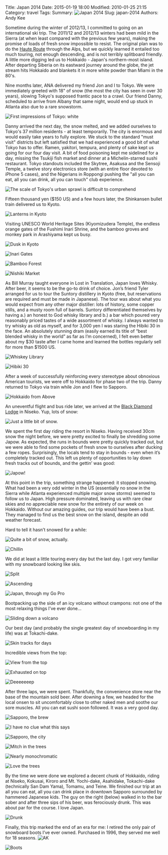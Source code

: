 Title: Japan 2014
Date: 2015-01-19 18:00
Modified: 2010-01-25 21:15
Category: travel
Tags:
Summary: ![Japan 2014]({filename}/_img/photo-essay-japan-2014/summary.jpg)
Slug: japan-2014
Authors: Andy Kee

Sometime during the winter of 2012/13, I committed to going on an international ski trip. The 2011/12 and 2012/13 winters had been mild in the Sierra (at when least compared with the previous few years), making the promise of loads of fresh snow impossible to resist. The original plan was to do the [Haute Route](http://en.wikipedia.org/wiki/Haute_Route) through the Alps, but we quickly learned it entailed too much touring, not enough descending, and is not terribly splitboard friendly. A little more digging led us to Hokkaido - Japan's northern-most island. After departing Siberia on its eastward journey around the globe, the jet stream hits Hokkaido and blankets it in more white powder than Miami in the 80's.

Nine months later, ANA delivered my friend Jon and I to Tokyo. We were immediately greeted with 18" of snow (the most the city has seen in over 30 years), slowing Tokyo's supposed frantic pace to a crawl. Our friend Danny, scheduled to arrive from Albany that same night, would end up stuck in Atlanta also due to a rare snowstorm.

![First impressions of Tokyo: white]({filename}/_img/photo-essay-japan-2014/tokyo-snow.jpg)

Danny arrived the next day, the snow melted, and we added ourselves to Tokyo's 37 million residents - at least temporarily. The city is enormous and would easily take years to fully explore. We stuck to the standard "must visit" districts but left satisfied that we had experienced a good bit of what Tokyo has to offer. Ramen, yakitori, tempura, and plenty of sake kept us going for our four day visit. A bit of food poisoning kept me sidelined for a day, missing the Tsukiji fish market and dinner at a Michelin-starred sushi restaurant. Tokyo standouts included the Skytree, Asakusa and the Sensoji Temple, a twelve story electronics store (with an entire floor devoted to iPhone 5 cases), and the Nigerians in Roppongi pushing the "all you can eat, all you can drink, all you can touch" club experience.

![The scale of Tokyo's urban sprawl is difficult to comprehend]({filename}/_img/photo-essay-japan-2014/tokyo-skytree.jpg)

Fifteen thousand yen ($150 US) and a few hours later, the Shinkansen bullet train delivered us to Kyoto.

![Lanterns in Kyoto]({filename}/_img/photo-essay-japan-2014/kyoto-lanterns.jpg)

Visiting UNESCO World Heritage Sites (Kiyomizudera Temple), the endless orange gates of the Fushimi Inari Shrine, and the bamboo groves and monkey park in Arashiyama kept us busy.

![Dusk in Kyoto]({filename}/_img/photo-essay-japan-2014/kyoto-dusk.jpg)

![Inari Gates]({filename}/_img/photo-essay-japan-2014/kyoto-gates.jpg)

![Bamboo Forest]({filename}/_img/photo-essay-japan-2014/kyoto-bamboo.jpg)

![Nishiki Market]({filename}/_img/photo-essay-japan-2014/kyoto-market.jpg)

As Bill Murray taught everyone in  Lost in Translation, Japan loves Whisky. After beer, it seems to be the go-to drink of choice. Jon’s friend Tyler arranged for us to tour the Suntory distillery in Kyoto (free, but reservations are required and must be made in Japanese). The tour was about what you would expect from any other major distiller: lots of history, some copper stills, and a musty room full of barrels. Suntory differentiated themselves by having a.) an honest to God whisky library and b.) a bar which poured very reasonably priced tastes of a wide assortment of whisky. I always wanted to try whisky as old as myself, and for 3,000 yen I was staring the Hibiki 30 in the face. An absolutely stunning dram (easily earned its title of “best blended whisky in the world” as far as I’m concerned), I felt even better about my $30 taste after I came home and learned the bottles regularly sell for more than $1500 US.

![Whiskey Library]({filename}/_img/photo-essay-japan-2014/whiskey-library.jpg)

![Hibiki 30]({filename}/_img/photo-essay-japan-2014/whiskey.jpg)

After a week of successfully reinforcing every stereotype about obnoxious American tourists, we were off to Hokkaido for phase two of the trip. Danny returned to Tokyo via train while Jon and I flew to Sapporo.

![Hokkaido from Above]({filename}/_img/photo-essay-japan-2014/hokkaido-aerial.jpg)

An uneventful flight and bus ride later, we arrived at the [Black Diamond Lodge](http://www.bdlodge.com/) in Niseko. Yup, lots of snow:

![Just a little bit of snow.]({filename}/_img/photo-essay-japan-2014/black-diamond-lodge.jpg)

We spent the first day riding the resort in Niseko. Having received 30cm snow the night before, we were pretty excited to finally be shredding some Japow. As expected, the runs in bounds were pretty quickly tracked out, but we were able to find some pockets of fresh snow to ourselves after ducking a few ropes. Surprisingly, the locals tend to stay in bounds - even when it’s completely tracked out. This left us plenty of opportunities to lay down fresh tracks out of bounds, and the gettin’ was good:

![Japow!]({filename}/_img/photo-essay-japan-2014/selfie1.jpg)

At this point in the trip, something strange happened: it stopped snowing. What had been a very odd winter in the US (essentially no snow in the Sierra while Atlanta experienced multiple major snow storms) seemed to follow us to Japan. High pressure dominated, leaving us with rare clear skies and no appreciable new snow for the entirety of our week on Hokkaido. Without our amazing guides, our trip would have been a bust. They managed to find us the best snow on the island, despite an odd weather forecast.

Hard to tell it hasn’t snowed for a while:

![Quite a bit of snow, actually.]({filename}/_img/photo-essay-japan-2014/snowy-trees.jpg)

![Chillin]({filename}/_img/photo-essay-japan-2014/selfie2.jpg)

We did at least a little touring every day but the last day. I got very familiar with my snowboard looking like skis.

![Split]({filename}/_img/photo-essay-japan-2014/skinning.jpg)

![Ascending]({filename}/_img/photo-essay-japan-2014/group.jpg)

![Japan, through my Go Pro]({filename}/_img/photo-essay-japan-2014/coming-down.jpg)

Bootpacking up the side of an icy volcano without crampons: not one of the most relaxing things I’ve ever done…

![Sliding down a volcano]({filename}/_img/photo-essay-japan-2014/volcano.jpg)

Our best day (and probably the single greatest day of snowboarding in my life) was at Tokachi-dake.

![Skin tracks for days]({filename}/_img/photo-essay-japan-2014/selfie3.jpg)

Incredible views from the top:

![View from the top]({filename}/_img/photo-essay-japan-2014/hokkaido-mountains.jpg)

![Exhausted on top]({filename}/_img/photo-essay-japan-2014/selfie4.jpg)

![Deeeeeeep]({filename}/_img/photo-essay-japan-2014/selfie5.jpg)

After three laps, we were spent. Thankfully, the convenience store near the base of the mountain sold beer. After downing a few, we headed for the local onsen to sit uncomfortably close to other naked men and soothe our sore muscles. All you can eat sushi soon followed. It was a very good day.

![Sapporo, the brew]({filename}/_img/photo-essay-japan-2014/beer.jpg)

![I have no clue what this says]({filename}/_img/photo-essay-japan-2014/sign.jpg)

![Sapporo, the city]({filename}/_img/photo-essay-japan-2014/sapporo.jpg)

![Mitch in the trees]({filename}/_img/photo-essay-japan-2014/mitch.jpg)

![Nearly monochromatic]({filename}/_img/photo-essay-japan-2014/birch.jpg)

![Love the trees]({filename}/_img/photo-essay-japan-2014/selfie6.jpg)

By the time we were done we explored a decent chunk of Hokkaido, riding at Niseko, Kokusai, Kiroro and Mt. Yochi-dake, Asahidake, Tokachi-dake (technically San Dam Yama), Tomamu, and Teine. We finished our trip at an all you can eat, all you can drink place in downtown Sapporo surrounded by hammered Japanese kids. The guy on the right (below) walked in to the bar sober and after three sips of his beer, was ferociously drunk. This was about par for the course. I love Japan.

![Drunk]({filename}/_img/photo-essay-japan-2014/japanese-kids.jpg)

Finally, this trip marked the end of an era for me: I retired the only pair of snowboard boots I’ve ever owned. Purchased in 1996, they served me well for 18 seasons. ![AK]({filename}/_img/ak.png)

![Boots]({filename}/_img/photo-essay-japan-2014/boots.jpg)
